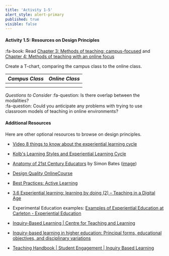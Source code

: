```yaml
---
title: 'Activity 1-5'
alert_style: alert-primary
published: true
visible: false
---
```


#### Activity 1.5: Resources on Design Principles

:fa-book: Read [Chapter 3: Methods of teaching: campus-focused](https://pressbooks.bccampus.ca/teachinginadigitalagev2/part/chapter-4-methods-of-teaching/) and [Chapter 4: Methods of teaching with an online focus](https://pressbooks.bccampus.ca/teachinginadigitalagev2/part/chapter-6-models-for-designing-teaching-and-learning/)

Create a T-chart, comparing the campus class to the online class.  

| *Campus Class* | *Online Class* |
|----------------|----------------|
|                |                |
|                |                |

*Questions to Consider*
:fa-question: Is there overlap between the modalities?  
:fa-question: Could you anticipate any problems with trying to use classroom models of teaching in online environments?


#### Additional Resources
Here are other optional resources to browse on design principles.

-   [Video 8 things to know about the experiential learning
    cycle](https://learningfromexperience.com/themes/experiential-learning-theory-videos/)

-   [Kolb's Learning Styles and Experiential Learning
    Cycle](https://www.simplypsychology.org/learning-kolb.html)

-   [Anatomy of 21st Century
    Educators](https://www.slideshare.net/EdPER_talks/the-anatomy-of-the-21st-century-educator)
    by Simon Bates
    ([image](https://ontarioextend.ca/wp-content/uploads/home-21-banner.png))

-   [Design Quality
    OnlineCourse](https://wiki.ubc.ca/Design_Quality_OnlineCourse)

-   [Best Practices: Active
    Learning](https://www.nyu.edu/faculty/teaching-and-learning-resources/strategies-for-teaching-with-tech/best-practices-active-learning.html)

-   [3.6 Experiential learning: learning by doing (2) – Teaching in a Digital
    Age](https://opentextbc.ca/teachinginadigitalage/chapter/4-4-models-for-teaching-by-doing/)

-   Experimental Education examples: [Examples of Experiential Education at
    Carleton - Experiential
    Education](https://carleton.ca/experientialeducation/137-2/)

-   [Inquiry-Based Learning \| Centre for Teaching and
    Learning](https://www.queensu.ca/ctl/teaching-support/instructional-strategies/inquiry-based-learning)

-   [Inquiry-based learning in higher education: Principal forms, educational
    objectives, and disciplinary
    variations](https://www.researchgate.net/publication/239800379_Inquiry-based_learning_in_higher_education_Principal_forms_educational_objectives_and_disciplinary_variations)

-   [Teaching Handbook \| Student Engagement \| Inquiry Based
    Learning](https://www.wwu.edu/teachinghandbook/student_engagement/inquiry.shtml)
